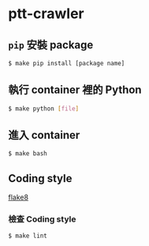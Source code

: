 ptt-crawler
===========

## `pip` 安裝 package

```bash
$ make pip install [package name]
```

## 執行 container 裡的 Python

```bash
$ make python [file]
```

## 進入 container

```bash
$ make bash
```

## Coding style

[flake8](https://pypi.python.org/pypi/flake8/)

### 檢查 Coding style

```bash
$ make lint
```
